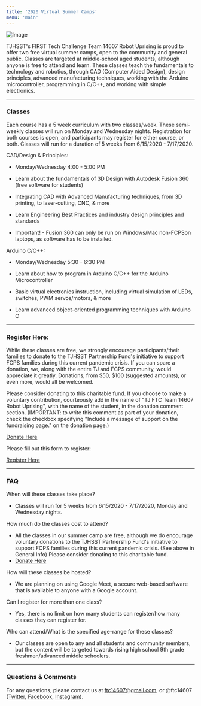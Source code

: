 ```yaml
---
title: '2020 Virtual Summer Camps'
menu: 'main'
---
```


![Image](https://scontent-iad3-1.xx.fbcdn.net/v/t1.0-9/100101029_1113005239081973_1166403192200626176_o.jpg?_nc_cat=100&_nc_sid=07e735&_nc_oc=AQmtzVEIsbAf4tl_EyByyC2tFtCFAZL0s3wmdQS3ZU2r7x-9JcBVejs_6nMIIv4PUok&_nc_ht=scontent-iad3-1.xx&oh=cdab012a2ce42f902946503f86c9f3a4&oe=5EEDA0E2)

TJHSST's FIRST Tech Challenge Team 14607 Robot Uprising is proud to offer two free virtual summer camps, open to the community and general public. Classes are targeted at middle-school aged students, although anyone is free to attend and learn. These classes teach the fundamentals to technology and robotics, through CAD (Computer Aided Design), design principles, advanced manufacturing techniques, working with the Arduino microcontroller, programming in C/C++, and working with simple electronics.

____________

### Classes

Each course has a 5 week curriculum with two classes/week. These semi-weekly classes will run on Monday and Wednesday nights. Registration for both courses is open, and participants may register for either course, or both. 
Classes will run for a duration of 5 weeks from 6/15/2020 - 7/17/2020. 

CAD/Design & Principles: 

- Monday/Wednesday 4:00 - 5:00 PM 

- Learn about the fundamentals of 3D Design with Autodesk Fusion 360 (free software for students)

- Integrating CAD with Advanced Manufacturing techniques, from 3D printing, to laser-cutting, CNC, & more

- Learn Engineering Best Practices and industry design principles and standards

- Important! - Fusion 360 can only be run on Windows/Mac non-FCPSon laptops, as software has to be installed. 

Arduino C/C++: 

- Monday/Wednesday 5:30 - 6:30 PM  

- Learn about how to program in Arduino C/C++ for the Arduino Microcontroller

- Basic virtual electronics instruction, including virtual simulation of LEDs, switches, PWM servos/motors, & more

- Learn advanced object-oriented programming techniques with Arduino C 

____________

### Register Here: 

While these classes are free, we strongly encourage participants/their families to donate to the TJHSST Partnership Fund's initiative to support FCPS families during this current pandemic crisis. If you can spare a donation, we, along with the entire TJ and FCPS community, would appreciate it greatly. Donations, from $50, $100 (suggested amounts), or even more, would all be welcomed. 

Please consider donating to this charitable fund. If you choose to make a voluntary contribution, courteously add in the name of "TJ FTC Team 14607 Robot Uprising", with the name of the student, in the donation comment section. (IMPORTANT: to write this comment as part of your donation, check the checkbox specifying "Include a message of support on the fundraising page." on the donation page.)

[Donate Here](https://4agc.com/landing_pages/3efa48fd-5ab2-4872-8ae6-39f7f1dc662e) 

Please fill out this form to register:

[Register Here](https://forms.gle/iN7og1sESJe5FFd29) 
____________

### FAQ

When will these classes take place?

- Classes will run for 5 weeks from 6/15/2020 - 7/17/2020, Monday and Wednesday nights.

How much do the classes cost to attend?

- All the classes in our summer camp are free, although we do encourage voluntary donations to the TJHSST Partnership Fund's initiative to support FCPS families during this current pandemic crisis. (See above in General Info) Please consider donating to this charitable fund.
- [Donate Here](https://4agc.com/landing_pages/3efa48fd-5ab2-4872-8ae6-39f7f1dc662e) 

How will these classes be hosted?

- We are planning on using Google Meet, a secure web-based software that is available to anyone with a Google account.

Can I register for more than one class?

- Yes, there is no limit on how many students can register/how many classes they can register for. 

Who can attend/What is the specified age-range for these classes?

- Our classes are open to any and all students and community members, but the content will be targeted towards rising high school 9th grade freshmen/advanced middle schoolers. 

____________

### Questions & Comments

For any questions, please contact us at ftc14607@gmail.com, or @ftc14607 ([Twitter](https://twitter.com/ftc14607), [Facebook](https://facebook.com/ftc14607), [Instagram](https://instagram.com/ftc14607)). 

